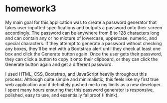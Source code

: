 # homework3

My main goal for this application was to create a password generator that takes user-inputted specifications and outputs a password onto their screen accordingly. The password can be anywhere from 8 to 128 characters long and can contain any or no mixture of lowercase, uppercase, numeric, and special characters. If they attempt to generate a password without checking any boxes, they'll be met with a Bootstrap alert until they check at least one box and click the Generate button again. Once the user gets their password, they can click a button to copy it onto their clipboard, or they can click the Generate button again and get a different password.

I used HTML, CSS, Bootstrap, and JavaScript heavily throughout this process. Although quite simple and minimalistic, this feels like my first true web application and it definitely pushed me to my limits as a new developer. I spent many hours ensuring that this password generator is responsive, polished, easy to use, and essentially failproof (I think).